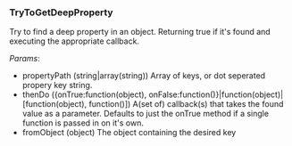 ### TryToGetDeepProperty
Try to find a deep property in an object. Returning true if it's found and executing the appropriate callback.

*Params*:
- propertyPath (string|array(string)) Array of keys, or dot seperated propery key string.
- thenDo ({onTrue:function(object), onFalse:function()}|function(object)|[function(object), function()]) A(set of) callback(s) that takes the found value as a parameter. Defaults to just the onTrue method if a single function is passed in on it's own.
- fromObject (object) The object containing the desired key